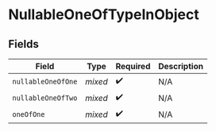 # NullableOneOfTypeInObject


## Fields

| Field              | Type               | Required           | Description        |
| ------------------ | ------------------ | ------------------ | ------------------ |
| `nullableOneOfOne` | *mixed*            | :heavy_check_mark: | N/A                |
| `nullableOneOfTwo` | *mixed*            | :heavy_check_mark: | N/A                |
| `oneOfOne`         | *mixed*            | :heavy_check_mark: | N/A                |